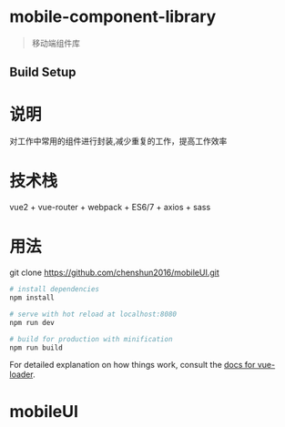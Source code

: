 # mobile-component-library

> 移动端组件库

## Build Setup

# 说明
对工作中常用的组件进行封装,减少重复的工作，提高工作效率

# 技术栈
vue2 + vue-router + webpack + ES6/7 + axios + sass

# 用法
git clone https://github.com/chenshun2016/mobileUI.git

``` bash
# install dependencies
npm install

# serve with hot reload at localhost:8080
npm run dev

# build for production with minification
npm run build
```

For detailed explanation on how things work, consult the [docs for vue-loader](http://vuejs.github.io/vue-loader).
# mobileUI
